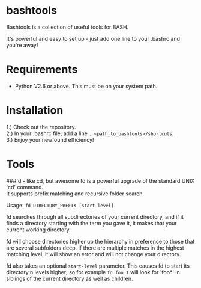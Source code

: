 bashtools
=========

Bashtools is a collection of useful tools for BASH.

It's powerful and easy to set up - just add one line to your .bashrc and you're away!

Requirements
============
* Python V2.6 or above. This must be on your system path.


Installation
============

1.) Check out the repository.    
2.) In your .bashrc file, add a line `. <path_to_bashtools>/shortcuts`.    
3.) Enjoy your newfound efficiency!

Tools
=====

###fd - like cd, but awesome
fd is a powerful upgrade of the standard UNIX 'cd' command.    
It supports prefix matching and recursive folder search.

Usage: `fd DIRECTORY_PREFIX [start-level]`

fd searches through all subdirectories of your current directory, and if it
finds a directory starting with the term you gave it, it makes that your
current working directory.

fd will choose directories higher up the hierarchy in preference to those that
are several subfolders deep. If there are multiple matches in the highest
matching level, it will show an error and will not change your directory.

fd also takes an optional `start-level` parameter. This causes fd to start its
directory n levels higher; so for example `fd foo 1` will look for 'foo\*' in
siblings of the current directory as well as children.
